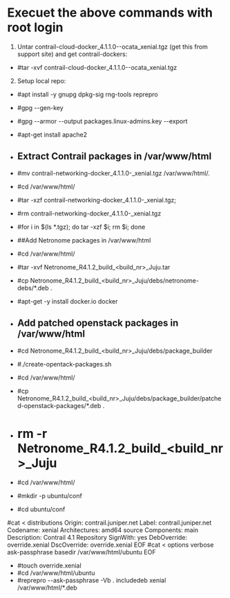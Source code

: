 # Execuet the above commands with root login

1. Untar contrail-cloud-docker_4.1.1.0-<build>-ocata_xenial.tgz (get this from support site) and get contrail-dockers:
- #tar -xvf contrail-cloud-docker_4.1.1.0-<build>-ocata_xenial.tgz

 
2. Setup local repo:
- #apt install -y gnupg dpkg-sig rng-tools reprepro
- #gpg --gen-key
- #gpg --armor --output packages.linux-admins.key --export
- #apt-get install apache2
- ## Extract Contrail packages in /var/www/html
- #mv contrail-networking-docker_4.1.1.0-<build>_xenial.tgz /var/www/html/.
- #cd /var/www/html/
- #tar -xzf contrail-networking-docker_4.1.1.0-<build>_xenial.tgz;
- #rm contrail-networking-docker_4.1.1.0-<build>_xenial.tgz
- #for i in $(ls *.tgz); do tar -xzf $i; rm $i; done
 
- ##Add Netronome packages in /var/www/html
- #cd /var/www/html/
- #tar -xvf Netronome_R4.1.2_build_<build_nr>_Juju.tar
- #cp Netronome_R4.1.2_build_<build_nr>_Juju/debs/netronome-debs/*.deb .
- #apt-get -y install docker.io docker
 
- ## Add patched openstack packages in /var/www/html
- #cd Netronome_R4.1.2_build_<build_nr>_Juju/debs/package_builder
- #./create-opentack-packages.sh
- #cd /var/www/html/
- #cp Netronome_R4.1.2_build_<build_nr>_Juju/debs/package_builder/patched-openstack-packages/*.deb .
- # rm -r Netronome_R4.1.2_build_<build_nr>_Juju       

- #cd /var/www/html/
- #mkdir -p ubuntu/conf
- #cd ubuntu/conf

#cat <<EOF > distributions
Origin: contrail.juniper.net
Label: contrail.juniper.net
Codename: xenial
Architectures: amd64 source
Components: main
Description: Contrail 4.1 Repository
SignWith: yes
DebOverride: override.xenial
DscOverride: override.xenial
EOF
#cat <<EOF > options
verbose
ask-passphrase
basedir /var/www/html/ubuntu
EOF
- #touch override.xenial
- #cd /var/www/html/ubuntu
- #reprepro --ask-passphrase -Vb . includedeb xenial /var/www/html/*.deb
 

